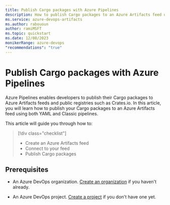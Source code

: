 ```yaml
---
title: Publish Cargo packages with Azure Pipelines
description: How to publish Cargo packages to an Azure Artifacts feed using Azure Pipelines
ms.service: azure-devops-artifacts
ms.author: rabououn
author: ramiMSFT
ms.topic: quickstart
ms.date: 12/08/2023
monikerRange: azure-devops
"recommendations": "true"
---
```


# Publish Cargo packages with Azure Pipelines

Azure Pipelines enables developers to publish their Cargo packages to Azure Artifacts feeds and public registries such as Crates.io. In this article, you will learn how to publish your Cargo packages to an Azure Artifacts feed using both YAML and Classic pipelines.

This article will guide you through how to:

> [!div class="checklist"]  
> * Create an Azure Artifacts feed 
> * Connect to your feed
> * Publish Cargo packages 

## Prerequisites

- An Azure DevOps organization. [Create an organization](../../organizations/accounts/create-organization.md) if you haven't already.

- An Azure DevOps project. [Create a project](../../organizations/projects/create-project.md#create-a-project) if you don't have one yet.

